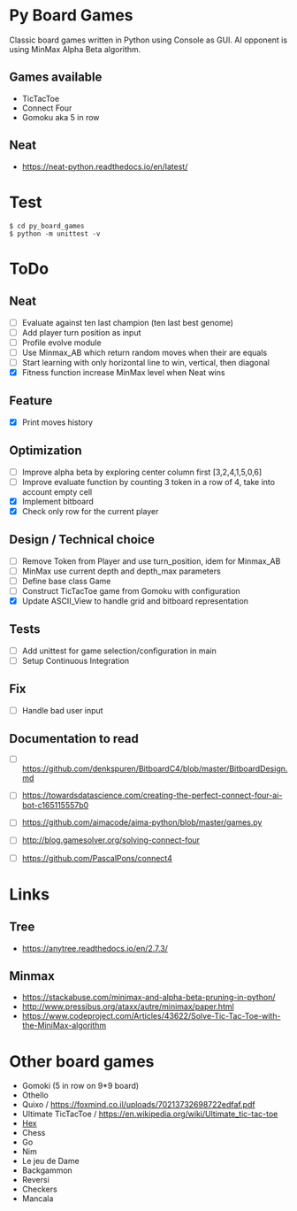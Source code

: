 # Py Board Games

Classic board games written in Python using Console as GUI.
AI opponent is using MinMax Alpha Beta algorithm.

## Games available

- TicTacToe
- Connect Four
- Gomoku aka 5 in row

## Neat

- https://neat-python.readthedocs.io/en/latest/

# Test

    $ cd py_board_games
    $ python -m unittest -v
    
# ToDo
## Neat
- [ ] Evaluate against ten last champion (ten last best genome)
- [ ] Add player turn position as input
- [ ] Profile evolve module
- [ ] Use Minmax_AB which return random moves when their are equals
- [ ] Start learning with only horizontal line to win, vertical, then diagonal
- [x] Fitness function increase MinMax level when Neat wins

## Feature
- [x] Print moves history

## Optimization

- [ ] Improve alpha beta by exploring center column first [3,2,4,1,5,0,6]
- [ ] Improve evaluate function by counting 3 token in a row of 4, take into account empty cell
- [x] Implement bitboard
- [x] Check only row for the current player

## Design / Technical choice
- [ ] Remove Token from Player and use turn_position, idem for Minmax_AB
- [ ] MinMax use current depth and depth_max parameters
- [ ] Define base class Game
- [ ] Construct TicTacToe game from Gomoku with configuration
- [x] Update ASCII_View to handle grid and bitboard representation

## Tests
- [ ] Add unittest for game selection/configuration in main
- [ ] Setup Continuous Integration

## Fix
- [ ] Handle bad user input

## Documentation to read
- [ ] https://github.com/denkspuren/BitboardC4/blob/master/BitboardDesign.md
- [ ] https://towardsdatascience.com/creating-the-perfect-connect-four-ai-bot-c165115557b0
- [ ] https://github.com/aimacode/aima-python/blob/master/games.py
- [ ] http://blog.gamesolver.org/solving-connect-four
- [ ] https://github.com/PascalPons/connect4


# Links

## Tree

* https://anytree.readthedocs.io/en/2.7.3/

## Minmax

* https://stackabuse.com/minimax-and-alpha-beta-pruning-in-python/
* http://www.pressibus.org/ataxx/autre/minimax/paper.html
* https://www.codeproject.com/Articles/43622/Solve-Tic-Tac-Toe-with-the-MiniMax-algorithm

# Other board games

* Gomoki (5 in row on 9*9 board)
* Othello
* Quixo / https://foxmind.co.il/uploads/70213732698722edfaf.pdf
* Ultimate TicTacToe / https://en.wikipedia.org/wiki/Ultimate_tic-tac-toe
* [Hex](https://fr.wikipedia.org/wiki/Hex)
* Chess
* Go
* Nim
* Le jeu de Dame
* Backgammon
* Reversi
* Checkers
* Mancala
